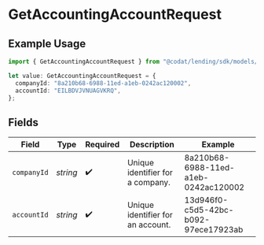# GetAccountingAccountRequest

## Example Usage

```typescript
import { GetAccountingAccountRequest } from "@codat/lending/sdk/models/operations";

let value: GetAccountingAccountRequest = {
  companyId: "8a210b68-6988-11ed-a1eb-0242ac120002",
  accountId: "EILBDVJVNUAGVKRQ",
};
```

## Fields

| Field                                | Type                                 | Required                             | Description                          | Example                              |
| ------------------------------------ | ------------------------------------ | ------------------------------------ | ------------------------------------ | ------------------------------------ |
| `companyId`                          | *string*                             | :heavy_check_mark:                   | Unique identifier for a company.     | 8a210b68-6988-11ed-a1eb-0242ac120002 |
| `accountId`                          | *string*                             | :heavy_check_mark:                   | Unique identifier for an account.    | 13d946f0-c5d5-42bc-b092-97ece17923ab |
